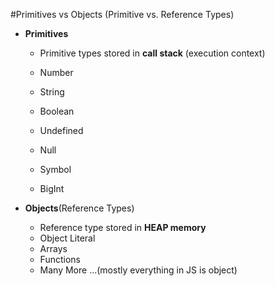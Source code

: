 #Primitives vs Objects (Primitive vs. Reference Types)

- **Primitives**

  - Primitive types stored in **call stack** (execution context)

  - Number
  - String
  - Boolean
  - Undefined
  - Null
  - Symbol
  - BigInt



- **Objects**(Reference Types)
  - Reference type stored in **HEAP memory**
  - Object Literal
  - Arrays
  - Functions
  - Many More ...(mostly everything in JS is object)
